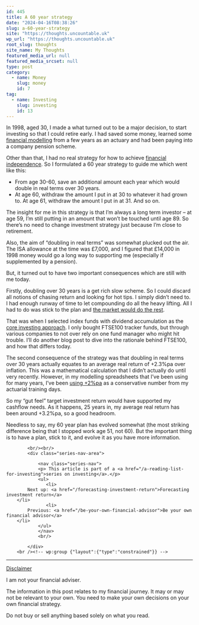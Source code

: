 ```yaml
---
id: 445
title: A 60 year strategy
date: "2024-04-16T08:38:26"
slug: a-60-year-strategy
site: "https://thoughts.uncountable.uk"
wp_url: "https://thoughts.uncountable.uk"
root_slug: thoughts
site_name: My Thoughts
featured_media_url: null
featured_media_srcset: null
type: post
category:
  - name: Money
    slug: money
    id: 7
tag:
  - name: Investing
    slug: investing
    id: 13
---
```



<p>In 1998, aged 30, I made a what turned out to be a major decision, to start investing so that I could retire early. I had saved some money, learned some <a href="https://thoughts.uncountable.uk/forecasting-investment-return/" data-type="post" data-id="289">financial modelling</a> from a few years as an actuary and had been paying into a company pension scheme.</p>



<p>Other than that, I had no real strategy for how to achieve <a href="https://thoughts.uncountable.uk/what-is-financial-independence/" data-type="post" data-id="529">financial independence</a>. So I formulated a 60 year strategy to guide me which went like this:</p>



<ul class="wp-block-list">
<li>From age 30-60, save an additional amount each year which would double in real terms over 30 years.  </li>



<li>At age 60, withdraw the amount I put in at 30 to whatever it had grown to. At age 61, withdraw the amount I put in at 31. And so on.</li>
</ul>



<p>The insight for me in this strategy is that I&#8217;m always a long term investor &#8211; at age 59, I&#8217;m still putting in an amount that won&#8217;t be touched until age 89.  So there&#8217;s no need to change investment strategy just because I&#8217;m close to retirement.</p>



<p>Also, the aim of &#8220;doubling in real terms&#8221; was somewhat plucked out the air.  The ISA allowance at the time was £7,000, and I figured that £14,000 in 1998 money would go a long way to supporting me (especially if supplemented by a pension).</p>



<p>But, it turned out to have two important consequences which are still with me today.</p>



<p>Firstly, doubling over 30 years is a get rich slow scheme. So I could discard all notions of chasing return and looking for hot tips. I simply didn&#8217;t need to. I had enough runway of time to let compounding do all the heavy lifting. All I had to do was stick to the plan and <a href="https://thoughts.uncountable.uk/guaranteed-market-return/" data-type="post" data-id="456">the market would do the rest</a>.</p>



<p>That was when I selected index funds with dividend accumulation as the <a href="https://thoughts.uncountable.uk/being-passive-aggressive/" data-type="post" data-id="552">core investing approach</a>. I only bought FTSE100 tracker funds, but through various companies to not over rely on one fund manager who might hit trouble. I&#8217;ll do another blog post to dive into the rationale behind FTSE100, and how that differs today.</p>



<p>The second consequence of the strategy was that doubling in real terms over 30 years actually equates to an average real return of +2.3%pa over inflation.  This was a mathematical calculation that I didn&#8217;t actually do until very recently.  However, in my modelling spreadsheets that I&#8217;ve been using for many years, I&#8217;ve been <a href="https://thoughts.uncountable.uk/forecasting-investment-return/" data-type="post" data-id="289">using +2%pa</a> as a conservative number from my actuarial training days.  </p>



<p>So my &#8220;gut feel&#8221; target investment return would have supported my cashflow needs.  As it happens, 25 years in, my average real return has been around +3.2%pa, so a good headroom.</p>



<p>Needless to say, my 60 year plan has evolved somewhat (the most striking difference being that I stopped work age 51, not 60).  But the important thing is to have a plan, stick to it, and evolve it as you have more information.</p>

			<br/><br/>
			<div class="series-nav-area">
			   
				<nav class="series-nav">
				<p> This article is part of a <a href="/a-reading-list-for-investing">series on investing</a>.</p>
				<ul> 
				   <li>
		    Next up: <a href="/forecasting-investment-return">Forecasting investment return</a>
		</li>
				   <li>
		    Previous: <a href="/be-your-own-financial-advisor">Be your own financial advisor</a>
		</li>
				</ul>
				</nav>
				<br/>
				
			</div>
		<br /><!-- wp:group {"layout":{"type":"constrained"}} -->
<div class="wp-block-group"><!-- wp:separator {"style":{"spacing":{"margin":{"top":"var:preset|spacing|40","bottom":"0"}}}} -->
<hr class="wp-block-separator has-alpha-channel-opacity" style="margin-top:var(--wp--preset--spacing--40);margin-bottom:0"/>
<!-- /wp:separator -->

<!-- wp:paragraph {"style":{"typography":{"textDecoration":"underline"}}} -->
<p style="text-decoration:underline">Disclaimer</p>
<!-- /wp:paragraph -->

<!-- wp:paragraph -->
<p>I am not your financial adviser.   </p>
<!-- /wp:paragraph -->

<!-- wp:paragraph -->
<p>The information in this post relates to my financial journey.  It may or may not be relevant to your own.  You need to make your own decisions on your own financial strategy.</p>
<!-- /wp:paragraph -->

<!-- wp:paragraph -->
<p>Do not buy or sell anything based solely on what you read.</p>
<!-- /wp:paragraph --></div>
<!-- /wp:group -->